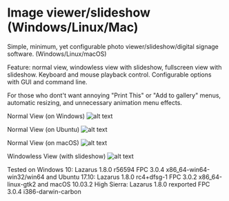 # Image viewer/slideshow (Windows/Linux/Mac)
Simple, minimum, yet configurable photo viewer/slideshow/digital signage software. (Windows/Linux/macOS)

Feature: normal view, windowless view with slideshow, fullscreen view with slideshow. Keyboard and mouse playback control. 
Configurable options with GUI and command line.

For those who dont't want annoying "Print This" or "Add to gallery" menus, automatic resizing, and unnecessary animation menu effects. 


Normal View (on Windows)
![alt text](https://github.com/torumyax/Image-viewer/blob/master/files/bin/ImageViewerScreenshot1.png?raw=true)

Normal View (on Ubuntu)
![alt text](https://github.com/torumyax/Image-viewer/blob/master/files/bin/Screenshot%20from%202018-02-20%2021-19-26.jpg?raw=true)

Normal View (on macOS)
![alt text](https://github.com/torumyax/Image-viewer/blob/master/files/bin/Mac%202018-02-20%2018.34.57.png?raw=true)

Windowless View (with slideshow)
![alt text](https://github.com/torumyax/Image-viewer/blob/master/files/bin/ImageViewerScreenshot3.png?raw=true)



Tested on 
Windows 10: Lazarus 1.8.0 r56594 FPC 3.0.4 x86_64-win64-win32/win64
and Ubuntu 17.10: Lazarus 1.8.0 rc4+dfsg-1 FPC 3.0.2 x86_64-linux-gtk2
and macOS 10.03.2 High Sierra: Lazarus 1.8.0 rexported FPC 3.0.4 i386-darwin-carbon

